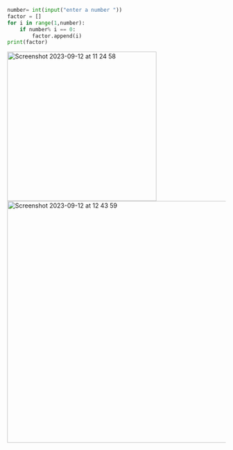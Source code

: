 ```py
number= int(input("enter a number "))
factor = []
for i in range(1,number):
    if number% i == 0:
        factor.append(i)
print(factor)
```
<img width="344" alt="Screenshot 2023-09-12 at 11 24 58" src="https://github.com/NaomiRozenberg/unit-1/assets/142605919/448f27b0-29db-46e2-a2e7-efaf7245e4a6">
<img width="557" alt="Screenshot 2023-09-12 at 12 43 59" src="https://github.com/NaomiRozenberg/unit-1/assets/142605919/334821da-62b5-4c1d-bf48-6552ae0842a0">
